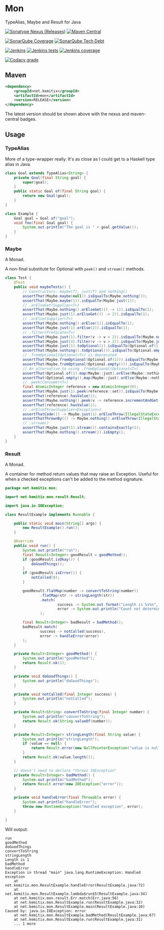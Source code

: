 Mon
===

TypeAlias, Maybe and Result for Java

[![Sonatype Nexus (Releases)](https://img.shields.io/nexus/r/https/oss.sonatype.org/net.kemitix/mon.svg?style=for-the-badge)](https://oss.sonatype.org/content/repositories/releases/net/kemitix/mon/)
[![Maven Central](https://img.shields.io/maven-central/v/net.kemitix/mon.svg?style=for-the-badge)](https://search.maven.org/#search|ga|1|g%3A"net.kemitix"%20AND%20a%3A"mon")

[![SonarQube Coverage](https://img.shields.io/sonar/https/sonarcloud.io/net.kemitix%3Amon/coverage.svg?style=for-the-badge)](https://sonarcloud.io/dashboard?id=net.kemitix%3Amon)
[![SonarQube Tech Debt](https://img.shields.io/sonar/https/sonarcloud.io/net.kemitix%3Amon/tech_debt.svg?style=for-the-badge)](https://sonarcloud.io/dashboard?id=net.kemitix%3Amon)

[![Jenkins](https://img.shields.io/jenkins/s/https/jenkins.kemitix.net/job/GitLab/job/kemitix%252Fmon.svg?style=for-the-badge)](https://jenkins.kemitix.net/job/GitLab/job/kemitix%252Fmon/)
[![Jenkins tests](https://img.shields.io/jenkins/t/https/jenkins.kemitix.net/job/GitLab/job/kemitix%252Fmon.svg?style=for-the-badge)](https://jenkins.kemitix.net/job/GitLab/job/kemitix%252Fmon/)
[![Jenkins coverage](https://img.shields.io/jenkins/c/https/jenkins.kemitix.net/job/GitLab/job/kemitix%252Fmon.svg?style=for-the-badge)](https://jenkins.kemitix.net/job/GitLab/job/kemitix%252Fmon/)

[![Codacy grade](https://img.shields.io/codacy/grade/d57096b0639d496aba9a7e43e7cf5b4c.svg?style=for-the-badge)](https://app.codacy.com/project/kemitix/mon/dashboard)

## Maven

```xml
<dependency>
    <groupId>net.kemitix</groupId>
    <artifactId>mon</artifactId>
    <version>RELEASE</version>
</dependency>
```

The latest version should be shown above with the nexus and maven-central badges.

## Usage

### TypeAlias

More of a type-wrapper really. It's as close as I could get to a Haskell type alias in Java.

```java
class Goal extends TypeAlias<String> {
    private Goal(final String goal) {
        super(goal);
    }
    public static Goal of(final String goal) {
        return new Goal(goal);
    }
}
```

```java
class Example {
    Goal goal = Goal.of("goal");
    void foo(final Goal goal) {
        System.out.println("The goal is " + goal.getValue());
    }
}
```

### Maybe

A Monad.

A non-final substitute for Optional with `peek()` and `stream()` methods.

```java
class Test {
    @Test
    public void maybeTests() {
        // Constructors: maybe(T), just(T) and nothing()
        assertThat(Maybe.maybe(null)).isEqualTo(Maybe.nothing());
        assertThat(Maybe.maybe(1)).isEqualTo(Maybe.just(1));
        // .orElseGet(Supplier<T>)
        assertThat(Maybe.nothing().orElseGet(() -> 1)).isEqualTo(1);
        assertThat(Maybe.just(1).orElseGet(() -> 2)).isEqualTo(1);
        // .orElse(Supplier<T>)
        assertThat(Maybe.nothing().orElse(1)).isEqualTo(1);
        assertThat(Maybe.just(1).orElse(2)).isEqualTo(1);
        // .filter(Predicate<T>)
        assertThat(Maybe.just(1).filter(v -> v > 2)).isEqualTo(Maybe.nothing());
        assertThat(Maybe.just(3).filter(v -> v > 2)).isEqualTo(Maybe.just(3));
        assertThat(Maybe.just(1).toOptional()).isEqualTo(Optional.of(1));
        assertThat(Maybe.nothing().toOptional()).isEqualTo(Optional.empty());
        // .fromOptional(Optional<T>) is deprecated
        assertThat(Maybe.fromOptional(Optional.of(1))).isEqualTo(Maybe.just(1));
        assertThat(Maybe.fromOptional(Optional.empty())).isEqualTo(Maybe.nothing());
        // An alternative to using .fromOptional(Optional<T>)
        assertThat(Optional.of(1).map(Maybe::just).orElse(Maybe::nothing)).isEqualTo(Maybe.just(1));
        assertThat(Optional.empty().map(Maybe::just).orElse(Maybe::nothing)).isEqualTo(Maybe.nothing());
        // .peek(Consumer<T>)
        final AtomicInteger reference = new AtomicInteger(0);
        assertThat(Maybe.just(1).peek(reference::set)).isEqualTo(Maybe.just(1));
        assertThat(reference).hasValue(1);
        assertThat(Maybe.nothing().peek(v -> reference.incrementAndGet())).isEqualTo(Maybe.nothing());
        assertThat(reference).hasValue(1);
        // .orElseThrow(Supplier<Exception>)
        assertThatCode(() -> Maybe.just(1).orElseThrow(IllegalStateException::new)).doesNotThrowAnyException();
        assertThatThrownBy(() -> Maybe.nothing().orElseThrow(IllegalStateException::new)).isInstanceOf(IllegalStateException.class);
        // .stream()
        assertThat(Maybe.just(1).stream()).containsExactly(1);
        assertThat(Maybe.nothing().stream()).isEmpty();
    }
}
```

### Result

A Monad.

A container for method return values that may raise an Exception. Useful for when a checked exceptions can't be added 
to the method signature.

```java
package net.kemitix.mon;

import net.kemitix.mon.result.Result;

import java.io.IOException;

class ResultExample implements Runnable {

    public static void main(String[] args) {
        new ResultExample().run();
    }

    @Override
    public void run() {
        System.out.println("run");
        final Result<Integer> goodResult = goodMethod();
        if (goodResult.isOkay()) {
            doGoodThings();
        }
        if (goodResult.isError()) {
            notCalled(0);
        }

        goodResult.flatMap(number -> convertToString(number))
                .flatMap(str -> stringLength(str))
                .match(
                        success -> System.out.format("Length is %s%n", success),
                        error -> System.out.println("Count not determine length")
                );

        final Result<Integer> badResult = badMethod();
        badResult.match(
                success -> notCalled(success),
                error -> handleError(error)
        );
    }

    private Result<Integer> goodMethod() {
        System.out.println("goodMethod");
        return Result.ok(1);
    }

    private void doGoodThings() {
        System.out.println("doGoodThings");
    }

    private void notCalled(final Integer success) {
        System.out.println("notCalled");
    }

    private Result<String> convertToString(final Integer number) {
        System.out.println("convertToString");
        return Result.ok(String.valueOf(number));
    }

    private Result<Integer> stringLength(final String value) {
        System.out.println("stringLength");
        if (value == null) {
            return Result.error(new NullPointerException("value is null"));
        }
        return Result.ok(value.length());
    }

    // doesn't need to declare "throws IOException"
    private Result<Integer> badMethod() {
        System.out.println("badMethod");
        return Result.error(new IOException("error"));
    }

    private void handleError(final Throwable error) {
        System.out.println("handleError");
        throw new RuntimeException("Handled exception", error);
    }

}
```
Will output:
```text
run
goodMethod
doGoodThings
convertToString
stringLength
Length is 1
badMethod
handleError
Exception in thread "main" java.lang.RuntimeException: Handled exception
	at net.kemitix.mon.ResultExample.handleError(ResultExample.java:72)
	at net.kemitix.mon.ResultExample.lambda$run$5(ResultExample.java:34)
	at net.kemitix.mon.result.Err.match(Err.java:56)
	at net.kemitix.mon.ResultExample.run(ResultExample.java:32)
	at net.kemitix.mon.ResultExample.main(ResultExample.java:10)
Caused by: java.io.IOException: error
	at net.kemitix.mon.ResultExample.badMethod(ResultExample.java:67)
	at net.kemitix.mon.ResultExample.run(ResultExample.java:31)
	... 1 more
```
